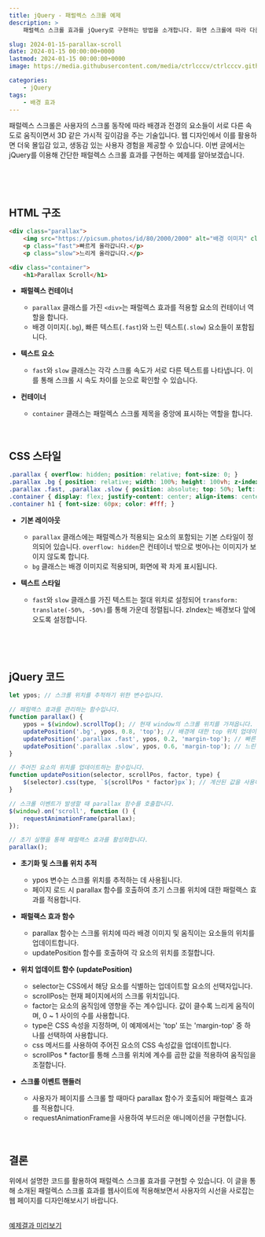 ```yaml
---
title: jQuery - 패럴렉스 스크롤 예제
description: >  
    패럴렉스 스크롤 효과를 jQuery로 구현하는 방법을 소개합니다. 화면 스크롤에 따라 다른 속도로 움직이는 요소들이 어떻게 시각적인 깊이감을 주는지, 그리고 그 과정에서 jQuery가 어떻게 작동하는지에 대한 설명과 코드 예제를 제공합니다.

slug: 2024-01-15-parallax-scroll
date: 2024-01-15 00:00:00+0000
lastmod: 2024-01-15 00:00:00+0000
image: https://media.githubusercontent.com/media/ctrlcccv/ctrlcccv.github.io/master/assets/img/post/2024-01-15-parallax-scroll.webp

categories:
    - jQuery
tags:
    - 배경 효과
---
```

패럴렉스 스크롤은 사용자의 스크롤 동작에 따라 배경과 전경의 요소들이 서로 다른 속도로 움직이면서 3D 같은 가시적 깊이감을 주는 기술입니다. 웹 디자인에서 이를 활용하면 더욱 몰입감 있고, 생동감 있는 사용자 경험을 제공할 수 있습니다. 이번 글에서는 jQuery를 이용해 간단한 패럴렉스 스크롤 효과를 구현하는 예제를 알아보겠습니다.  

<br>

<ins class="adsbygoogle"
     style="display:block; text-align:center;"
     data-ad-layout="in-article"
     data-ad-format="fluid"
     data-ad-client="ca-pub-8535540836842352"
     data-ad-slot="2974559225"></ins>
<script>
     (adsbygoogle = window.adsbygoogle || []).push({});
</script>


<br>

## HTML 구조
```html
<div class="parallax">
    <img src="https://picsum.photos/id/80/2000/2000" alt="배경 이미지" class="bg">
    <p class="fast">빠르게 올라갑니다.</p>
    <p class="slow">느리게 올라갑니다.</p>

<div class="container">
    <h1>Parallax Scroll</h1>

```
* **패럴렉스 컨테이너**
  * `parallax` 클래스를 가진 `<div>`는 패럴렉스 효과를 적용할 요소의 컨테이너 역할을 합니다.
  * 배경 이미지(`.bg`), 빠른 텍스트(`.fast`)와 느린 텍스트(`.slow`) 요소들이 포함됩니다.

* **텍스트 요소**
  * `fast`와 `slow` 클래스는 각각 스크롤 속도가 서로 다른 텍스트를 나타냅니다. 이를 통해 스크롤 시 속도 차이를 눈으로 확인할 수 있습니다.

* **컨테이너**
  * `container` 클래스는 패럴렉스 스크롤 제목을 중앙에 표시하는 역할을 합니다.  
<br>

## CSS 스타일
```css
.parallax { overflow: hidden; position: relative; font-size: 0; }
.parallax .bg { position: relative; width: 100%; height: 100vh; z-index: -1; object-fit: cover; }
.parallax .fast, .parallax .slow { position: absolute; top: 50%; left: 50%; font-size: 48px; font-weight: 700; line-height: 1.2; color: #fff; text-align: center; z-index: 1; transform: translate(-50%, -50%); }
.container { display: flex; justify-content: center; align-items: center; position: relative; width: 100%; height: 100vh; background-color: #8ab4f8; text-align: center; }
.container h1 { font-size: 60px; color: #fff; }
```
* **기본 레이아웃**
  * `parallax` 클래스에는 패럴렉스가 적용되는 요소의 포함되는 기본 스타일이 정의되어 있습니다. `overflow: hidden`은 컨테이너 밖으로 벗어나는 이미지가 보이지 않도록 합니다.
  * `bg` 클래스는 배경 이미지로 적용되며, 화면에 꽉 차게 표시됩니다.

* **텍스트 스타일**
  * `fast`와 `slow` 클래스를 가진 텍스트는 절대 위치로 설정되어 `transform: translate(-50%, -50%)`를 통해 가운데 정렬됩니다. zIndex는 배경보다 앞에 오도록 설정합니다.

<br>

<ins class="adsbygoogle"
     style="display:block; text-align:center;"
     data-ad-layout="in-article"
     data-ad-format="fluid"
     data-ad-client="ca-pub-8535540836842352"
     data-ad-slot="2974559225"></ins>
<script>
     (adsbygoogle = window.adsbygoogle || []).push({});
</script>


<br>

## jQuery 코드
```js
let ypos; // 스크롤 위치를 추적하기 위한 변수입니다.

// 패럴랙스 효과를 관리하는 함수입니다.
function parallax() {
    ypos = $(window).scrollTop(); // 현재 window의 스크롤 위치를 가져옵니다.
    updatePosition('.bg', ypos, 0.8, 'top'); // 배경에 대한 top 위치 업데이트
    updatePosition('.parallax .fast', ypos, 0.2, 'margin-top'); // 빠른 속도로 움직이는 요소 위치 업데이트
    updatePosition('.parallax .slow', ypos, 0.6, 'margin-top'); // 느린 속도로 움직이는 요소 위치 업데이트
}

// 주어진 요소의 위치를 업데이트하는 함수입니다.
function updatePosition(selector, scrollPos, factor, type) {
    $(selector).css(type, `${scrollPos * factor}px`); // 계산된 값을 사용하여 CSS 속성값을 설정합니다.
}

// 스크롤 이벤트가 발생할 때 parallax 함수를 호출합니다.
$(window).on('scroll', function () {
    requestAnimationFrame(parallax);
});

// 초기 실행을 통해 패럴랙스 효과를 활성화합니다.
parallax();
```
* **초기화 및 스크롤 위치 추적**
  * ypos 변수는 스크롤 위치를 추적하는 데 사용됩니다.
  * 페이지 로드 시 parallax 함수를 호출하여 초기 스크롤 위치에 대한 패럴랙스 효과를 적용합니다.

* **패럴랙스 효과 함수**
  * parallax 함수는 스크롤 위치에 따라 배경 이미지 및 움직이는 요소들의 위치를 업데이트합니다.
  * updatePosition 함수를 호출하여 각 요소의 위치를 조절합니다.

* **위치 업데이트 함수 (updatePosition)**
  * selector는 CSS에서 해당 요소를 식별하는 업데이트할 요소의 선택자입니다.
  * scrollPos는 현재 페이지에서의 스크롤 위치입니다.
  * factor는 요소의 움직임에 영향을 주는 계수입니다. 값이 클수록 느리게 움직이며, 0 ~ 1 사이의 수를 사용합니다.
  * type은 CSS 속성을 지정하며, 이 예제에서는 'top' 또는 'margin-top' 중 하나를 선택하여 사용합니다.
  * css 메서드를 사용하여 주어진 요소의 CSS 속성값을 업데이트합니다.
  * scrollPos * factor를 통해 스크롤 위치에 계수를 곱한 값을 적용하여 움직임을 조절합니다.

* **스크롤 이벤트 핸들러**
  * 사용자가 페이지를 스크롤 할 때마다 parallax 함수가 호출되어 패럴랙스 효과를 적용합니다.
  * requestAnimationFrame을 사용하여 부드러운 애니메이션을 구현합니다.  
<br>

## 결론
위에서 설명한 코드를 활용하여 패럴렉스 스크롤 효과를 구현할 수 있습니다. 이 글을 통해 소개된 패럴렉스 스크롤 효과를 웹사이트에 적용해보면서 사용자의 시선을 사로잡는 웹 페이지를 디자인해보시기 바랍니다.  
<br>

<div class="btn_wrap">
    <a target="_blank" href="https://ctrlcccv.github.io/ctrlcccv-demo/2024-01-15-parallax-scroll/" target="_blank">예제결과 미리보기</a>
</div>

